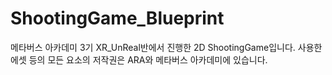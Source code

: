# ShootingGame_Blueprint
메타버스 아카데미 3기 XR_UnReal반에서 진행한 2D ShootingGame입니다. 사용한 에셋 등의 모든 요소의 저작권은 ARA와 메타버스 아카데미에 있습니다. 
